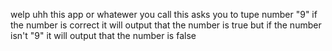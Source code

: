 welp uhh this app or whatewer you call
this asks you to tupe number "9" 
if the number is correct it will output
that the number is true but if
the number isn't "9" it will output
that the number is false
